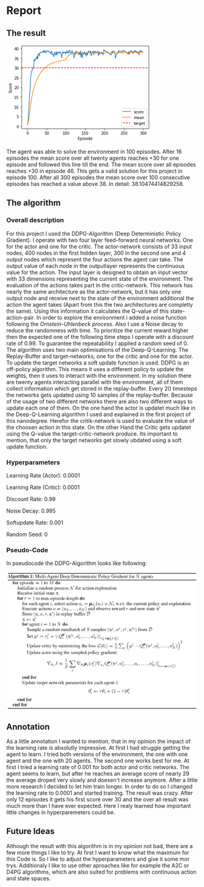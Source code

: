 # Report

## The result

![Plot of rewards](Pictures/Continuous_Control_Performace.png)

The agent was able to solve the environment in 100 episodes. After 16 episodes the mean score over all twenty agents reaches +30 for one episode and followed this line till the end. The mean score over all episodes reaches +30 in episode 46. This gets a valid solution for this project in episode 100. After all 300 episodes the mean score over 100 consecutive episodes has reached a value above 38. In detail: 38.10474414829258. 

## The algorithm

### Overall description

For this project I used the DDPG-Algorithm (Deep Deterministic Policy Gradient). I operate with two four layer feed-forward neural networks. One for the actor and one for the critic. The actor-network consists of 33 input nodes, 400 nodes in the first hidden layer, 300 in the second one and 4 output nodes which represent the four actions the agent can take. The output value of each node in the outputlayer represents the continuous value for the action. The input layer is designed to obtain an input vector with 33 dimensions representing the current state of the environment. The evaluation of the actions takes part in the critic-network. This network has nearly the same architecture as the actor-network, but it has only one output node and receive next to the state of the environment additional the action the agent takes (Apart from this the two architectures are completly the same). Using this information it calculates the Q-value of this state-action-pair. In order to explore the environment i added a noise function following the *Ornstein-Uhlenbeck process*. Also I use a Noise decay to reduce the randomness with time. To prioritize the current reward higher then the expected one of the following time steps I operate with a discount rate of 0.99. To guarantee the repeatability I applied a random seed of 0. The algorithm uses two main optimisations of the Deep-Q-Learning.
The Replay-Buffer and target-networks, one for the critic and one for the actor. To update the target networks a soft update function is used. DDPG is an off-policy algorithm. This means it uses a different policy to update the weights, then it uses to interact with the environment. In my solution there are twenty agents interacting parallel with the environment, all of them collect information which get stored in the replay-buffer. Every 20 timesteps the networks gets updated using 10 samples of the replay-buffer. Because of the usage of two different networks there are also two different ways to update each one of them. On the one hand the actor is updatet much like in the Deep-Q-Learning algorithm I used and explained in the first project of this nanodegree. Herefor the critik-network is used to evaluate the value of the choosen action in this state. On the other Hand the Critic gets updatet using the Q-value the target-critic-network produce. Its important to mention, that only the target networks get slowly ubdated using a soft update function.

### Hyperparameters

Learning Rate (Actor):   0.0001

Learning Rate (Critic):  0.0001

Discount Rate:           0.99

Noise Decay:             0.995

Softupdate Rate:         0.001

Random Seed:             0

### Pseudo-Code

In pseudocode the DDPG-Algorithm looks like following:

![Pseudo-Code-DDPG](Pictures/Pseudo_Code_DDPG.png)

## Annotation

As a little annotation I wanted to mention, that in my opinion the impact of the learning rate is absolutly impressive. At first I had struggle getting the agent to learn. I tried both versions of the environment, the one with one agent and the one with 20 agents. The second one works best for me. At first I tried a learning rate of 0.001 for both actor and critic networks. The agent seems to learn, but after he reaches an average score of nearly 29 the average droped very slowly and doesen't increase anymore. After a little more research I decided to let him train longer. In order to do so I changed the learning rate to 0.0001 and started training. The result was crazy. After only 12 episodes it gets his first score over 30 and the over all result was much more than I have ever expected. Here I realy learned how important little changes in hyperparemeters could be.

## Future Ideas

Although the result with this algorithm is in my opinion not bad, there are a few more things I like to try. At first I want to know what the maximum for this Code is. So I like to adjust the hyperparameters and give it some mor trys. Additionaly I like to use other aproaches like for example the A2C or D4PG algorithms, which are also suited for problems with continuous action and state spaces.  
